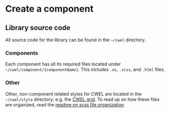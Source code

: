 # Create a component

## Library source code

All source code for the library can be found in the `~/cwel` directory.

### Components
Each component has all its required files located under
`~/cwel/component/{componentName}`. This includes `.es`, `.scss`, and `.html`
files.

### Other
Other, non-component related styles for CWEL are located in the `~/cwel/style`
directory: e.g. the [CWEL grid](grid-docs). To read up on how these files are
organized, read the [readme on scss file organization](scss-organization).

